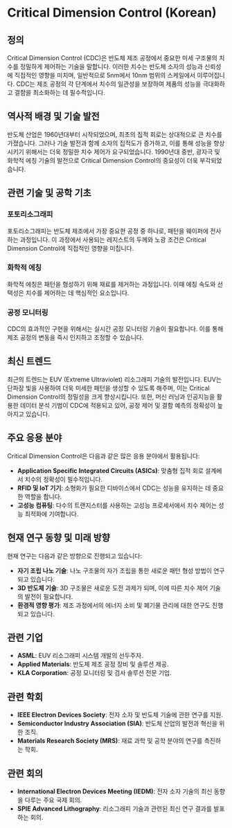 # Critical Dimension Control (Korean)

## 정의
Critical Dimension Control (CDC)은 반도체 제조 공정에서 중요한 미세 구조물의 치수를 정밀하게 제어하는 기술을 말합니다. 이러한 치수는 반도체 소자의 성능과 신뢰성에 직접적인 영향을 미치며, 일반적으로 5nm에서 10nm 범위의 스케일에서 이루어집니다. CDC는 제조 공정의 각 단계에서 치수의 일관성을 보장하여 제품의 성능을 극대화하고 결함을 최소화하는 데 필수적입니다.

## 역사적 배경 및 기술 발전
반도체 산업은 1960년대부터 시작되었으며, 최초의 집적 회로는 상대적으로 큰 치수를 가졌습니다. 그러나 기술 발전과 함께 소자의 집적도가 증가하고, 이를 통해 성능을 향상시키기 위해서는 더욱 정밀한 치수 제어가 요구되었습니다. 1990년대 중반, 광자극 및 화학적 에칭 기술의 발전으로 Critical Dimension Control의 중요성이 더욱 부각되었습니다. 

## 관련 기술 및 공학 기초
### 포토리소그래피
포토리소그래피는 반도체 제조에서 가장 중요한 공정 중 하나로, 패턴을 웨이퍼에 전사하는 과정입니다. 이 과정에서 사용되는 레지스트의 두께와 노광 조건은 Critical Dimension Control에 직접적인 영향을 미칩니다.

### 화학적 에칭
화학적 에칭은 패턴을 형성하기 위해 재료를 제거하는 과정입니다. 이때 에칭 속도와 선택성은 치수를 제어하는 데 핵심적인 요소입니다.

### 공정 모니터링
CDC의 효과적인 구현을 위해서는 실시간 공정 모니터링 기술이 필요합니다. 이를 통해 제조 공정의 변동을 즉시 인지하고 조정할 수 있습니다.

## 최신 트렌드
최근의 트렌드는 EUV (Extreme Ultraviolet) 리소그래피 기술의 발전입니다. EUV는 단파장 빛을 사용하여 더욱 미세한 패턴을 생성할 수 있도록 해주며, 이는 Critical Dimension Control의 정밀성을 크게 향상시킵니다. 또한, 머신 러닝과 인공지능을 활용한 데이터 분석 기법이 CDC에 적용되고 있어, 공정 제어 및 결함 예측의 정확성이 높아지고 있습니다.

## 주요 응용 분야
Critical Dimension Control은 다음과 같은 많은 응용 분야에서 활용됩니다:
- **Application Specific Integrated Circuits (ASICs)**: 맞춤형 집적 회로 설계에서 치수의 정확성이 필수적입니다.
- **RFID 및 IoT 기기**: 소형화가 필요한 디바이스에서 CDC는 성능을 유지하는 데 중요한 역할을 합니다.
- **고성능 컴퓨팅**: 다수의 트랜지스터를 사용하는 고성능 프로세서에서 치수 제어는 성능 최적화에 기여합니다.

## 현재 연구 동향 및 미래 방향
현재 연구는 다음과 같은 방향으로 진행되고 있습니다:
- **자기 조립 나노 기술**: 나노 구조물의 자가 조립을 통한 새로운 패턴 형성 방법이 연구되고 있습니다.
- **3D 반도체 기술**: 3D 구조물은 새로운 도전 과제가 되며, 이에 따른 치수 제어 기술의 발전이 필요합니다.
- **환경적 영향 평가**: 제조 과정에서의 에너지 소비 및 폐기물 관리에 대한 연구도 진행되고 있습니다.

## 관련 기업
- **ASML**: EUV 리소그래피 시스템 개발의 선두주자.
- **Applied Materials**: 반도체 제조 공정 장비 및 솔루션 제공.
- **KLA Corporation**: 공정 모니터링 및 검사 솔루션 전문 기업.

## 관련 학회
- **IEEE Electron Devices Society**: 전자 소자 및 반도체 기술에 관한 연구를 지원.
- **Semiconductor Industry Association (SIA)**: 반도체 산업의 발전과 혁신을 위한 조직.
- **Materials Research Society (MRS)**: 재료 과학 및 공학 분야의 연구를 촉진하는 학회.

## 관련 회의
- **International Electron Devices Meeting (IEDM)**: 전자 소자 기술의 최신 동향을 다루는 주요 국제 회의.
- **SPIE Advanced Lithography**: 리소그래피 기술과 관련된 최신 연구 결과를 발표하는 회의.